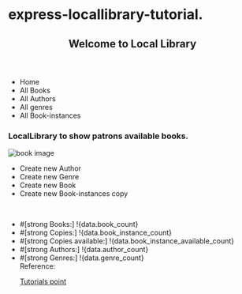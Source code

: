# express-locallibrary-tutorial.
<html>
<head>
<link rel="stylesheets" href="style.css">
</head>
<body>
<header>
  <h2>Welcome to Local Library</h2>
</header>
<section>
  <nav>
<ul>
  <li>Home</li>
  <li>All Books</li>
  <li>All Authors</li>
  <li>All genres</li>
  <li>All Book-instances</li>
</ul>
</nav>

<article>
<h1>LocalLibrary to show patrons available books. </h1>
<img src="https://comps.canstockphoto.com/composition-with-vintage-old-hardback-stock-images_csp34114456.jpg" alt="book image">

</article>
</section>


<ul>
  <li>Create new Author</li>
  <li>Create new Genre</li>
  <li>Create new Book</li>
  <li>Create new Book-instances copy</li>
</ul>
<br>


<ul>
      <li> #[strong Books:] !{data.book_count}</li>
      <li> #[strong Copies:] !{data.book_instance_count}</li>
      <li> #[strong Copies available:] !{data.book_instance_available_count} </li>
      <li> #[strong Authors:] !{data.author_count}</li>
      <li> #[strong Genres:] !{data.genre_count}</li>
  

<footer>
Reference:

<a href="https://www.tutorialspoint.com/mvc_framework/mvc_framework_introduction.htm">Tutorials point</a>

</footer>
</body>
</html>